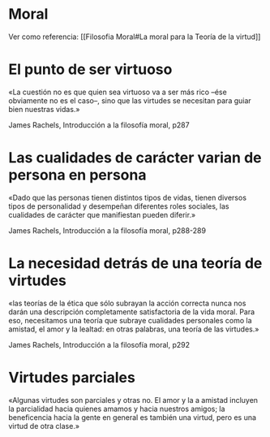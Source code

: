 # Moral

Ver como referencia: [[Filosofia Moral#La moral para la Teoría de la virtud]]

# El punto de ser virtuoso

«La cuestión no es que quien sea virtuoso va a ser más rico –ése obviamente no es el caso–, sino que las virtudes se necesitan para guiar bien nuestras vidas.»

James Rachels, Introducción a la filosofía moral, p287

# Las cualidades de carácter varian de persona en persona

«Dado que las personas tienen distintos tipos de vidas, tienen diversos tipos de personalidad y desempeñan diferentes roles sociales, las cualidades de carácter que manifiestan pueden diferir.»

James Rachels, Introducción a la filosofía moral, p288-289

# La necesidad detrás de una teoría de virtudes

«las teorías de la ética que sólo subrayan la acción correcta nunca nos darán una descripción completamente satisfactoria de la vida moral. Para eso, necesitamos una teoría que subraye cualidades personales como la amistad, el amor y la lealtad: en otras palabras, una teoría de las virtudes.»

James Rachels, Introducción a la filosofía moral, p292

# Virtudes parciales

«Algunas virtudes son parciales y otras no. El amor y la a amistad incluyen la parcialidad hacia quienes amamos y hacia nuestros amigos; la beneficencia hacia la gente en general es también una virtud, pero es una virtud de otra clase.»

